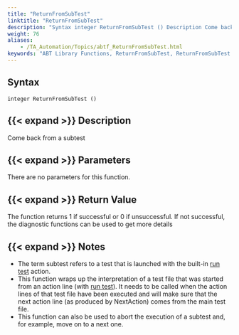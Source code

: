 ```yaml
--- 
title: "ReturnFromSubTest"
linktitle: "ReturnFromSubTest"
description: "Syntax integer ReturnFromSubTest () Description Come back from a subtest Parameters There are no parameters for this function. Return Value The function returns 1 if successful or 0 if unsuccessful. ..."
weight: 76
aliases: 
    - /TA_Automation/Topics/abtf_ReturnFromSubTest.html
keywords: "ABT Library Functions, ReturnFromSubTest, ReturnFromSubTest (ABT library function)"
---
```


## Syntax

`integer ReturnFromSubTest ()`

## {{< expand >}} Description

Come back from a subtest

## {{< expand >}} Parameters

There are no parameters for this function.

## {{< expand >}} Return Value

The function returns 1 if successful or 0 if unsuccessful. If not successful, the diagnostic functions can be used to get more details

## {{< expand >}} Notes

-   The term subtest refers to a test that is launched with the built-in [run test](/automation-guide/action-based-testing-language/built-in-actions/test-support-actions/control-flow/run-test) action.
-   This function wraps up the interpretation of a test file that was started from an action line \(with [run test](/automation-guide/action-based-testing-language/built-in-actions/test-support-actions/control-flow/run-test)\). It needs to be called when the action lines of that test file have been executed and will make sure that the next action line \(as produced by NextAction\) comes from the main test file.
-   This function can also be used to abort the execution of a subtest and, for example, move on to a next one.




